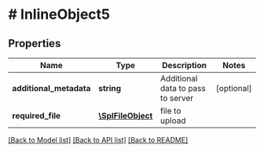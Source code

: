 # # InlineObject5

## Properties

Name | Type | Description | Notes
------------ | ------------- | ------------- | -------------
**additional_metadata** | **string** | Additional data to pass to server | [optional]
**required_file** | [**\SplFileObject**](\SplFileObject.md) | file to upload |

[[Back to Model list]](../../README.md#models) [[Back to API list]](../../README.md#endpoints) [[Back to README]](../../README.md)
